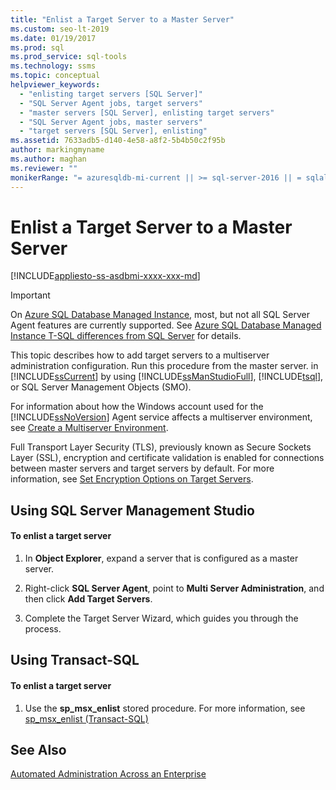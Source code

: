 ```yaml
---
title: "Enlist a Target Server to a Master Server"
ms.custom: seo-lt-2019
ms.date: 01/19/2017
ms.prod: sql
ms.prod_service: sql-tools
ms.technology: ssms
ms.topic: conceptual
helpviewer_keywords: 
  - "enlisting target servers [SQL Server]"
  - "SQL Server Agent jobs, target servers"
  - "master servers [SQL Server], enlisting target servers"
  - "SQL Server Agent jobs, master servers"
  - "target servers [SQL Server], enlisting"
ms.assetid: 7633adb5-d140-4e58-a8f2-5b4b50c2f95b
author: markingmyname
ms.author: maghan
ms.reviewer: ""
monikerRange: "= azuresqldb-mi-current || >= sql-server-2016 || = sqlallproducts-allversions"
---
```

# Enlist a Target Server to a Master Server
[!INCLUDE[appliesto-ss-asdbmi-xxxx-xxx-md](../../includes/appliesto-ss-asdbmi-xxxx-xxx-md.md)]

> [!IMPORTANT]  
> On [Azure SQL Database Managed Instance](https://docs.microsoft.com/azure/sql-database/sql-database-managed-instance), most, but not all SQL Server Agent features are currently supported. See [Azure SQL Database Managed Instance T-SQL differences from SQL Server](https://docs.microsoft.com/azure/sql-database/sql-database-managed-instance-transact-sql-information#sql-server-agent) for details.

This topic describes how to add target servers to a multiserver administration configuration. Run this procedure from the master server. in [!INCLUDE[ssCurrent](../../includes/sscurrent-md.md)] by using [!INCLUDE[ssManStudioFull](../../includes/ssmanstudiofull-md.md)], [!INCLUDE[tsql](../../includes/tsql-md.md)], or SQL Server Management Objects (SMO).  
  
For information about how the Windows account used for the [!INCLUDE[ssNoVersion](../../includes/ssnoversion-md.md)] Agent service affects a multiserver environment, see [Create a Multiserver Environment](../../ssms/agent/create-a-multiserver-environment.md).  
  
Full Transport Layer Security (TLS), previously known as Secure Sockets Layer (SSL), encryption and certificate validation is enabled for connections between master servers and target servers by default. For more information, see [Set Encryption Options on Target Servers](../../ssms/agent/set-encryption-options-on-target-servers.md).  
  
## <a name="SSMSProcedure"></a>Using SQL Server Management Studio  
  
#### To enlist a target server  
  
1.  In **Object Explorer**, expand a server that is configured as a master server.  
  
2.  Right-click **SQL Server Agent**, point to **Multi Server Administration**, and then click **Add Target Servers**.  
  
3.  Complete the Target Server Wizard, which guides you through the process.  
  
## <a name="TsqlProcedure"></a>Using Transact-SQL  
  
#### To enlist a target server  
  
1.  Use the **sp_msx_enlist** stored procedure.  For more information, see [sp_msx_enlist (Transact-SQL)](https://msdn.microsoft.com/ceb3b2bc-0cc4-48d8-9bdc-6a809556e35f)  
  
## See Also  
[Automated Administration Across an Enterprise](../../ssms/agent/automated-administration-across-an-enterprise.md)  
  
